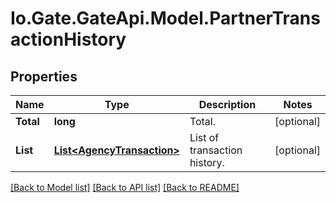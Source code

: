 
# Io.Gate.GateApi.Model.PartnerTransactionHistory

## Properties

Name | Type | Description | Notes
------------ | ------------- | ------------- | -------------
**Total** | **long** | Total. | [optional] 
**List** | [**List&lt;AgencyTransaction&gt;**](AgencyTransaction.md) | List of transaction history. | [optional] 

[[Back to Model list]](../README.md#documentation-for-models)
[[Back to API list]](../README.md#documentation-for-api-endpoints)
[[Back to README]](../README.md)
